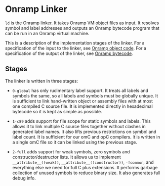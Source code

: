 # Onramp Linker

`ld` is the Onramp linker. It takes Onramp VM object files as input. It resolves symbol and label addresses and outputs an Onramp bytecode program that can be run in an Onramp virtual machine.

This is a description of the implementation stages of the linker. For a specification of the input to the linker, see [Onramp object code](../../docs/object-code.md). For a specification of the output of the linker, see [Onramp bytecode](../../docs/virtual-machine.md).



## Stages

The linker is written in three stages:

- `0-global` has only rudimentary label support. It treats all labels and symbols the same, so all labels and symbols must be globally unique. It is sufficient to link hand-written object or assembly files with at most one compiled C source file. It is implemented directly in hexadecimal bytecode so it is kept as simple as possible.

- `1-c89` adds support for file scope for static symbols and labels. This allows it to link multiple C source files together without clashes in generated label names. It also lifts previous restrictions on symbol and label count. It is sufficient for our omC and opC compilers. It is written in a single omC file so it can be linked using the previous stage.

- `2-full` adds support for weak symbols, zero symbols and constructor/destructor lists. It allows us to implement `__attribute__((weak))`, `__attribute__((constructor))`, `-fcommon`, and everything else we need for full C plus extensions. It performs garbage collection of unused symbols to reduce binary size. It also generates full debug info.
